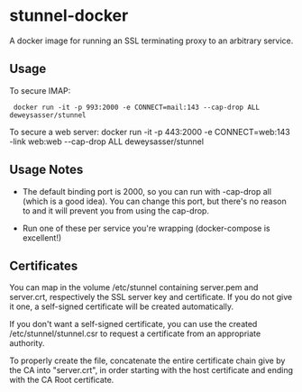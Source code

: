 stunnel-docker
==============

A docker image for running an SSL terminating proxy to an arbitrary service.

Usage
-----

To secure IMAP:

     docker run -it -p 993:2000 -e CONNECT=mail:143 --cap-drop ALL deweysasser/stunnel

To secure a web server:
        docker run -it -p 443:2000 -e CONNECT=web:143 -link web:web --cap-drop ALL deweysasser/stunnel

Usage Notes
-----------

* The default binding port is 2000, so you can run with -cap-drop all
  (which is a good idea).  You can change this port, but there's no
  reason to and it will prevent you from using the cap-drop.

* Run one of these per service you're wrapping (docker-compose is excellent!)

Certificates
------------

You can map in the volume /etc/stunnel containing server.pem and
server.crt, respectively the SSL server key and certificate.  If you
do not give it one, a self-signed certificate will be created
automatically.

If you don't want a self-signed certificate, you can use the created
/etc/stunnel/stunnel.csr to request a certificate from an appropriate
authority.

To properly create the file, concatenate the entire certificate chain
give by the CA into "server.crt", in order starting with the host
certificate and ending with the CA Root certificate.
